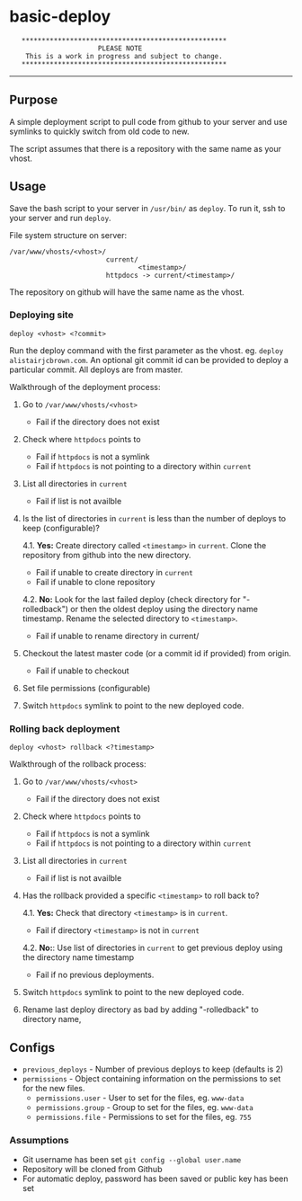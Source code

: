# basic-deploy

```
   ***************************************************
                      PLEASE NOTE
    This is a work in progress and subject to change.
   ***************************************************
```

---

## Purpose

A simple deployment script to pull code from github to your server and use symlinks to quickly switch from old code to new.

The script assumes that there is a repository with the same name as your vhost.


## Usage

Save the bash script to your server in `/usr/bin/` as `deploy`. To run it, ssh to your server and run `deploy`.

File system structure on server:

```
/var/www/vhosts/<vhost>/
                        current/
                                <timestamp>/
                        httpdocs -> current/<timestamp>/
```

The repository on github will have the same name as the vhost.


### Deploying site

```
deploy <vhost> <?commit>
```

Run the deploy command with the first parameter as the vhost. eg. `deploy alistairjcbrown.com`. An optional git commit id can be provided to deploy a particular commit. All deploys are from master.

Walkthrough of the deployment process:

1. Go to `/var/www/vhosts/<vhost>`
    - Fail if the directory does not exist

2. Check where `httpdocs` points to
   - Fail if `httpdocs` is not a symlink
   - Fail if `httpdocs` is not pointing to a directory within `current`

3. List all directories in `current`
    - Fail if list is not availble

4. Is the list of directories in `current` is less than the number of deploys to keep (configurable)?

   4.1. __Yes:__ Create directory called `<timestamp>` in `current`. Clone the repository from github into the new directory.
      - Fail if unable to create directory in `current`
      - Fail if unable to clone repository

   4.2. __No:__ Look for the last failed deploy (check directory for "-rolledback") or then the oldest deploy using the directory name timestamp. Rename the selected directory to `<timestamp>`.
      - Fail if unable to rename directory in current/

5. Checkout the latest master code (or a commit id if provided) from origin.
    - Fail if unable to checkout

6. Set file permissions (configurable)

7. Switch `httpdocs` symlink to point to the new deployed code.



### Rolling back deployment 

```
deploy <vhost> rollback <?timestamp>
```

Walkthrough of the rollback process:

1. Go to `/var/www/vhosts/<vhost>`
    - Fail if the directory does not exist

2. Check where `httpdocs` points to
   - Fail if `httpdocs` is not a symlink
   - Fail if `httpdocs` is not pointing to a directory within `current`

3. List all directories in `current`
    - Fail if list is not availble

4. Has the rollback provided a specific `<timestamp>` to roll back to?

   4.1. __Yes:__ Check that directory `<timestamp>` is in `current`.
      - Fail if directory `<timestamp>` is not in `current`

   4.2. __No:__: Use list of directories in `current` to get previous deploy using the directory name timestamp
      - Fail if no previous deployments.


5. Switch `httpdocs` symlink to point to the new deployed code.

6. Rename last deploy directory as bad by adding "-rolledback" to directory name,


## Configs

 * `previous_deploys` - Number of previous deploys to keep (defaults is 2)
 * `permissions` - Object containing information on the permissions to set for the new files.
   * `permissions.user` - User to set for the files, eg. `www-data`
   * `permissions.group` - Group to set for the files, eg. `www-data`
   * `permissions.file` - Permissions to set for the files, eg. `755`

### Assumptions

 * Git username has been set
   `git config --global user.name`
 * Repository will be cloned from Github
 * For automatic deploy, password has been saved or public key has been set

